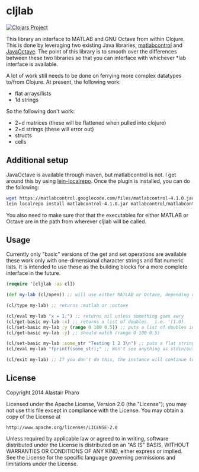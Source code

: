 # cljlab

[![Clojars Project](http://clojars.org/cljlab/latest-version.svg)](http://clojars.org/cljlab)

This library an interface to MATLAB and GNU Octave from within
Clojure.  This is done by leveraging two existing Java libraries,
[matlabcontrol][mc] and [JavaOctave][jo].  The point of this library
is to smooth over the differences between these two libraries so that
you can interface with whichever \*lab interface is available.

A lot of work still needs to be done on ferrying more complex
datatypes to/from Clojure.  At present, the following work:

 - flat arrays/lists
 - 1d strings

So the following don't work:

 - 2+d matrices (these will be flattened when pulled into clojure)
 - 2+d strings (these will error out)
 - structs
 - cells

[mc]: https://code.google.com/p/matlabcontrol/
[jo]: https://kenai.com/projects/javaoctave/pages/Home


## Additional setup

JavaOctave is available through maven, but matlabcontrol is not.  I
get around this by using [lein-localrepo][llr].  Once the plugin is
installed, you can do the following:

~~~ bash
wget https://matlabcontrol.googlecode.com/files/matlabcontrol-4.1.0.jar
lein localrepo install matlabcontrol-4.1.0.jar matlabcontrol/matlabcontrol 4.1.0
~~~

You also need to make sure that that the executables for either MATLAB
or Octave are in the path from wherever cljlab will be called.

[llr]: https://github.com/kumarshantanu/lein-localrepo


## Usage

Currently only "basic" versions of the get and set operations are
available these work only with one-dimensional character strings and
flat numeric lists.  It is intended to use these as the building
blocks for a more complete interface in the future.

~~~ clojure
(require '[cljlab :as cl])

(def my-lab (cl/open)) ;; will use either MATLAB or Octave, depending on availability

(cl/type my-lab) ;; returns :matlab or :octave

(cl/eval my-lab "x = 1;") ;; returns nil unless something goes awry
(cl/get-basic my-lab :x) ;; returns a list of doubles.  i.e. '(1.0)
(cl/set-basic my-lab :y (range 0 100 0.5)) ;; puts a list of doubles into the lab
(cl/get-basic my-lab :y) ;; should match (range 0 100 0.5)

(cl/set-basic my-lab :some_str "Testing 1 2 3\n") ;; puts a flat string into some_str in the lab
(cl/eval my-lab "fprintf(some_str);" ;; Won't see anything as stdin/out are not connected up

(cl/exit my-lab) ;; If you don't do this, the instance will continue to run
~~~


## License

Copyright 2014 Alastair Pharo

Licensed under the Apache License, Version 2.0 (the "License");
you may not use this file except in compliance with the License.
You may obtain a copy of the License at

    http://www.apache.org/licenses/LICENSE-2.0

Unless required by applicable law or agreed to in writing, software
distributed under the License is distributed on an "AS IS" BASIS,
WITHOUT WARRANTIES OR CONDITIONS OF ANY KIND, either express or implied.
See the License for the specific language governing permissions and
limitations under the License.

